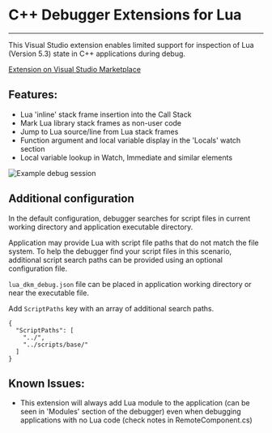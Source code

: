 # C++ Debugger Extensions for Lua

---
This Visual Studio extension enables limited support for inspection of Lua (Version 5.3) state in C++ applications during debug.

[Extension on Visual Studio Marketplace](https://marketplace.visualstudio.com/manage/publishers/wheretib?src=wheretib.lua-dkm-debug)

## Features:
 * Lua 'inline' stack frame insertion into the Call Stack
 * Mark Lua library stack frames as non-user code
 * Jump to Lua source/line from Lua stack frames
 * Function argument and local variable display in the 'Locals' watch section
 * Local variable lookup in Watch, Immediate and similar elements

![Example debug session](https://github.com/WheretIB/LuaDkmDebugger/blob/master/resource/front_image.png?raw=true)

## Additional configuration

In the default configuration, debugger searches for script files in current working directory and application executable directory.

Application may provide Lua with script file paths that do not match the file system. To help the debugger find your script files in this scenario, additional script search paths can be provided using an optional configuration file.

`lua_dkm_debug.json` file can be placed in application working directory or near the executable file.

Add `ScriptPaths` key with an array of additional search paths.

```
{
  "ScriptPaths": [
    "../",
    "../scripts/base/"
  ]
}
```

## Known Issues:
 * This extension will always add Lua module to the application (can be seen in 'Modules' section of the debugger) even when debugging applications with no Lua code (check notes in RemoteComponent.cs)
